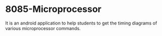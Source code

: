 # 8085-Microprocessor
It is an android application to help students to get the timing diagrams of various microprocessor commands.


